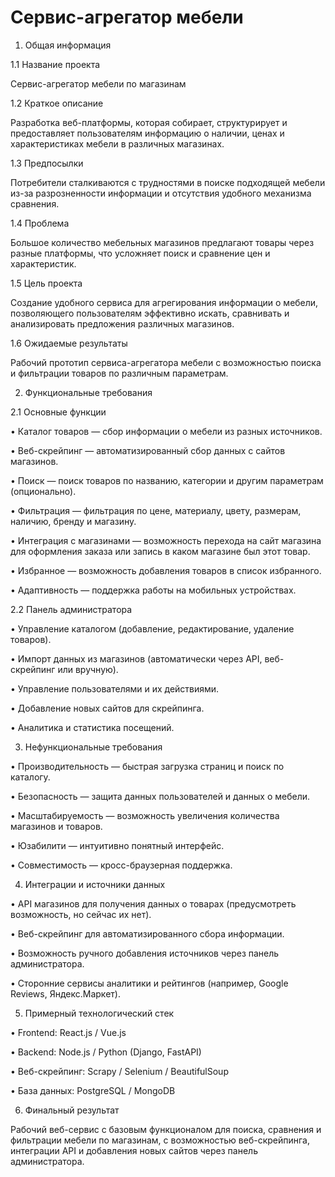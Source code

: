 # Сервис-агрегатор мебели
1. Общая информация

1.1 Название проекта

Сервис-агрегатор мебели по магазинам

1.2 Краткое описание

Разработка веб-платформы, которая собирает, структурирует и предоставляет пользователям информацию о наличии, ценах и характеристиках мебели в различных магазинах.

1.3 Предпосылки

Потребители сталкиваются с трудностями в поиске подходящей мебели из-за разрозненности информации и отсутствия удобного механизма сравнения.

1.4 Проблема

Большое количество мебельных магазинов предлагают товары через разные платформы, что усложняет поиск и сравнение цен и характеристик.

1.5 Цель проекта

Создание удобного сервиса для агрегирования информации о мебели, позволяющего пользователям эффективно искать, сравнивать и анализировать предложения различных магазинов.

1.6 Ожидаемые результаты

Рабочий прототип сервиса-агрегатора мебели с возможностью поиска и фильтрации товаров по различным параметрам.



2. Функциональные требования

2.1 Основные функции

•	Каталог товаров — сбор информации о мебели из разных источников.

•	Веб-скрейпинг — автоматизированный сбор данных с сайтов магазинов.

•	Поиск — поиск товаров по названию, категории и другим параметрам (опционально).

•	Фильтрация — фильтрация по цене, материалу, цвету, размерам, наличию, бренду и магазину.

•	Интеграция с магазинами — возможность перехода на сайт магазина для оформления заказа или запись в каком магазине был этот товар.

•	Избранное — возможность добавления товаров в список избранного.

•	Адаптивность — поддержка работы на мобильных устройствах.

2.2 Панель администратора

•	Управление каталогом (добавление, редактирование, удаление товаров).

•	Импорт данных из магазинов (автоматически через API, веб-скрейпинг или вручную).

•	Управление пользователями и их действиями.

•	Добавление новых сайтов для скрейпинга.

•	Аналитика и статистика посещений.



3. Нефункциональные требования

•	Производительность — быстрая загрузка страниц и поиск по каталогу.

•	Безопасность — защита данных пользователей и данных о мебели.

•	Масштабируемость — возможность увеличения количества магазинов и товаров.

•	Юзабилити — интуитивно понятный интерфейс.

•	Совместимость — кросс-браузерная поддержка.



4. Интеграции и источники данных

•	API магазинов для получения данных о товарах (предусмотреть возможность, но сейчас их нет).

•	Веб-скрейпинг для автоматизированного сбора информации.

•	Возможность ручного добавления источников через панель администратора.

•	Сторонние сервисы аналитики и рейтингов (например, Google Reviews, Яндекс.Маркет).



5. Примерный технологический стек

•	Frontend: React.js / Vue.js

•	Backend: Node.js / Python (Django, FastAPI)

•	Веб-скрейпинг: Scrapy / Selenium / BeautifulSoup

•	База данных: PostgreSQL / MongoDB



6. Финальный результат

Рабочий веб-сервис с базовым функционалом для поиска, сравнения и фильтрации мебели по магазинам, с возможностью веб-скрейпинга, интеграции API и добавления новых сайтов через панель администратора.

